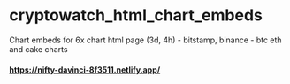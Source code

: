 # cryptowatch_html_chart_embeds

Chart embeds for 6x chart html page (3d, 4h) - bitstamp, binance - btc eth and cake charts


#### https://nifty-davinci-8f3511.netlify.app/
